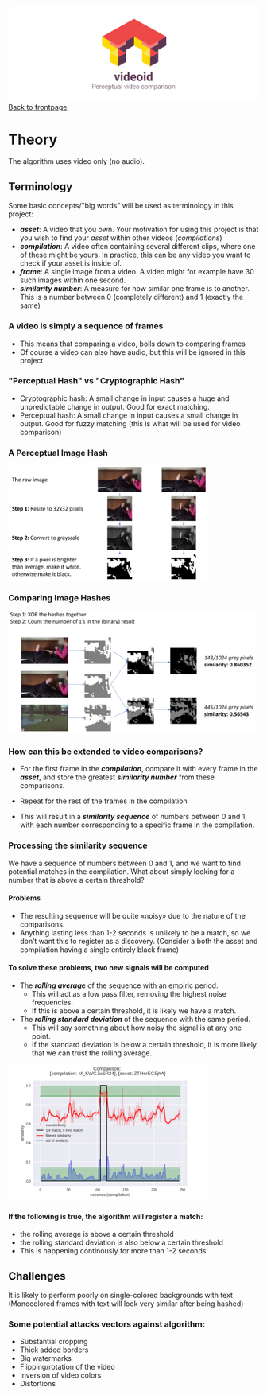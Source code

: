 ![](logo.png)
[Back to frontpage](../README.md)

# Theory
The algorithm uses video only (no audio).

## Terminology
Some basic concepts/"big words" will be used as terminology in this project:
 - ***asset***: A video that you own. Your motivation for using this project is that you wish to find your *asset* within other videos (*compilations*)
 - ***compilation***: A video often containing several different clips, where one of these might be yours. In practice, this can be any video you want to check if your asset is inside of.
 - ***frame***: A single image from a video. A video might for example have 30 such images within one second.
 - ***similarity number***: A measure for how similar one frame is to another. This is a number between 0 (completely different) and 1 (exactly the same)

### A video is simply a sequence of frames
 - This means that comparing a video, boils down to comparing frames
 - Of course a video can also have audio, but this will be ignored in this project

### "Perceptual Hash" vs "Cryptographic Hash"
 - Cryptographic hash: A small change in input causes a huge and unpredictable change in output. Good for exact matching.
 - Perceptual hash: A small change in input causes a small change in output. Good for fuzzy matching (this is what will be used for video comparison)


### A Perceptual Image Hash
<img src="perceptual_image_hash.png" width="400px" />

### Comparing Image Hashes
<img src="hash_comparison.png" width="500px" />

### How can this be extended to video comparisons?
 - For the first frame in the ***compilation***, compare it with every frame in the ***asset***, and store the greatest ***similarity number*** from these comparisons.

 - Repeat for the rest of the frames in the compilation

 - This will result in a ***similarity sequence*** of numbers between 0 and 1, with each number corresponding to a specific frame in the compilation.

### Processing the similarity sequence
We have a sequence of numbers between 0 and 1, and we want to find potential matches in the compilation. What about simply looking for a number that is above a certain threshold?

#### Problems
 - The resulting sequence will be quite «noisy» due to the nature of the comparisons.
 - Anything lasting less than 1-2 seconds is unlikely to be a match, so we don’t want this to register as a discovery. (Consider a both the asset and compilation having a single entirely black frame)
 
#### To solve these problems, two new signals will be computed
- The ***rolling average*** of the sequence with an empiric period.
  - This will act as a low pass filter, removing the highest noise frequencies.
  - If this is above a certain threshold, it is likely we have a match.
- The ***rolling standard deviation*** of the sequence with the same period.
  - This will say something about how noisy the signal is at any one point.
  - If the standard deviation is below a certain threshold, it is more likely that we can trust the rolling average.

<img src="out32.png" width="400px" />

#### If the following is true, the algorithm will register a match: 
- the rolling average is above a certain threshold
- the rolling standard deviation is also below a certain threshold
- This is happening continously for more than 1-2 seconds


## Challenges
It is likely to perform poorly on single-colored backgrounds with text (Monocolored frames with text will look very similar after being hashed)

### Some potential attacks vectors against algorithm:
- Substantial cropping
- Thick added borders
- Big watermarks
- Flipping/rotation of the video
- Inversion of video colors
- Distortions
